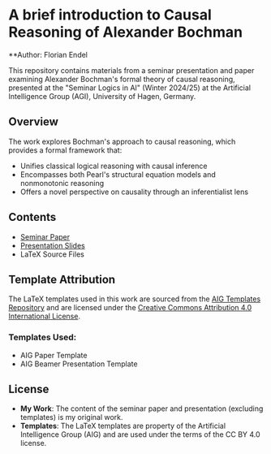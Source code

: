
# A brief introduction to Causal Reasoning of Alexander Bochman

**Author: Florian Endel

This repository contains materials from a seminar presentation and paper examining Alexander Bochman's formal theory of causal reasoning, presented at the "Seminar Logics in AI" (Winter 2024/25) at the Artificial Intelligence Group (AGI), University of Hagen, Germany.


## Overview

The work explores Bochman's approach to causal reasoning, which provides a formal framework that:

- Unifies classical logical reasoning with causal inference
- Encompasses both Pearl's structural equation models and nonmonotonic reasoning
- Offers a novel perspective on causality through an inferentialist lens

## Contents
- [Seminar Paper](Paper/AIG_seminar.pdf)
- [Presentation Slides](Presentation/2024-12-10%20Seminar%20AI%20-%20Causal%20Reasoning%20by%20Alexander%20Bochman%20-%20Florian%20Endel.pdf)
- LaTeX Source Files


## Template Attribution

The LaTeX templates used in this work are sourced from the [AIG Templates Repository](https://github.com/aig-hagen/aig-templates/tree/master/AIG_beamer) and are licensed under the [Creative Commons Attribution 4.0 International License](https://creativecommons.org/licenses/by/4.0/).

### Templates Used:
- AIG Paper Template
- AIG Beamer Presentation Template

## License

- **My Work**: The content of the seminar paper and presentation (excluding templates) is my original work.
- **Templates**: The LaTeX templates are property of the Artificial Intelligence Group (AIG) and are used under the terms of the CC BY 4.0 license.
